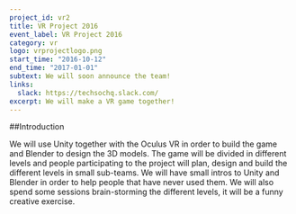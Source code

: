 ```yaml
---
project_id: vr2
title: VR Project 2016
event_label: VR Project 2016
category: vr
logo: vrprojectlogo.png
start_time: "2016-10-12"
end_time: "2017-01-01"
subtext: We will soon announce the team!
links:
  slack: https://techsochq.slack.com/
excerpt: We will make a VR game together!
---
```

##Introduction

We will use Unity together with the Oculus VR in order to build the game and Blender to design the 3D models.
The game will be divided in different levels and people participating to the project will plan, design and build the different levels in small sub-teams. 
We will have small intros to Unity and Blender in order to help people that have never used them. We will also spend some sessions brain-storming the different levels, it will be a funny creative exercise. 
